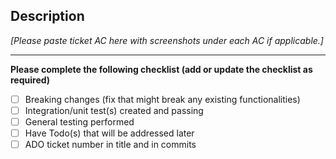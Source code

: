 ## Description 
  
*[Please paste ticket AC here with screenshots under each AC if applicable.]*


--------

**Please complete the following checklist (add or update the checklist as required)**

- [ ] Breaking changes (fix that might break any existing functionalities)
- [ ] Integration/unit test(s) created and passing 
- [ ] General testing performed
- [ ] Have Todo(s) that will be addressed later
- [ ] ADO ticket number in title and in commits
